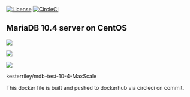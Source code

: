 [![License](https://img.shields.io/badge/License-Apache%202.0-blue.svg)](https://opensource.org/licenses/Apache-2.0)
[![CircleCI](https://circleci.com/gh/kesterriley/maxscale-server-dockerfile.svg?style=shield)](https://circleci.com/gh/kesterriley/maxscale-server-dockerfile)


## MariaDB 10.4 server on CentOS

[![](https://images.microbadger.com/badges/image/kesterriley/mdb-test-10-4-server.svg)](https://microbadger.com/images/kesterriley/mdb-test-10-4-server "Get your own image badge on microbadger.com")


[![](https://images.microbadger.com/badges/version/kesterriley/mdb-test-10-4-server.svg)](https://microbadger.com/images/kesterriley/mdb-test-10-4-server "Get your own version badge on microbadger.com")

[![](https://images.microbadger.com/badges/license/kesterriley/mdb-test-10-4-server.svg)](https://microbadger.com/images/kesterriley/mdb-test-10-4-server "Get your own license badge on microbadger.com")

kesterriley/mdb-test-10-4-MaxScale

This docker file is built and pushed to dockerhub via circleci on commit.
